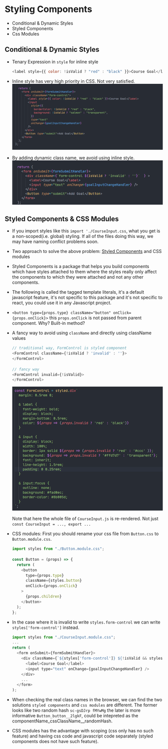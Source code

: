 # Styling Components

- Conditional & Dynamic Styles
- Styled Components
- Css Modules

## Conditional & Dynamic Styles

- Tenary Expression in `style` for inline style

  ```js
  <label style={{ color: !isValid ? "red" : "black" }}>Course Goal</label>
  ```

- Inline style has very high priority in CSS. Not very satisfied.
  ![inline_style](./material/inline_style.png)
- By adding dynamic class name, we avoid using inline style.
  ![add_dynamic_classname](./material/add_dynamic_classname.png)

## Styled Components & CSS Modules

- If you import styles like this `import './CourseInput.css`, what you get is a non-scoped(i.e. global) styling. If all of the files doing this way, we may have naming conflict problems soon.
- Two approach to solve the above problem: [Styled Components](https://styled-components.com/) and CSS modules
- Styled Components is a package that helps you build components which have styles attached to them where the styles really only affect the components to which they were attached and not any other components.
- The following is called the tagged template literals, it's a default javascript feature, it's not specific to this package and it's not specific to react, you could use it in any Javascript project.
- `<button type={props.type} className="button" onClick={props.onClick}>` this `props.onClick` is not passed from parent component. Why? Built-in method?
- A fancy way to avoid using `className` and directly using className values

  ```js
  // traditional way, FormControl is styled component
  <FormControl className={!isValid ? 'invalid' : ''}>
  </FormControl>

  // fancy way
  <FormControl invalid={!isValid}>
  </FormControl>
  ```

  ![tagged_template_literal](./material/tagged_template_literal.png)

  Note that here the whole file of `CourseInput.js` is re-rendered. Not just `const CourseInput = ..., export ...`

- CSS modules: First you should rename your css file from `Button.css` to `Button.module.css`.

  ```js
  import styles from "./Button.module.css";

  const Button = (props) => {
    return (
      <button
        type={props.type}
        className={styles.button}
        onClick={props.onClick}
      >
        {props.children}
      </button>
    );
  };
  ```

- In the case where it is invalid to write `styles.form-control` we can write `styles['form-control']` instead.

  ```js
  import styles from "./CourseInput.module.css";
  ...
  return (
    <form onSubmit={formSubmitHandler}>
      <div className={`${styles['form-control']} ${!isValid && styles.invalid}`}>
        <label>Course Goal</label>
        <input type="text" onChange={goalInputChangeHandler} />
      </div>
      ...
    </form>
  );
  ```

- When checking the real class names in the browser, we can find the two solutions `styled components` and `css modules` are different. The former looks like two random hash `sc-gsDJrp fMYwMg` the later is more informative `Button_button__2lgkF`, could be intepreted as the componentName_cssClassName\_\_randomHash.

- CSS modules has the advantage with scoping (css only has no such feature) and having css code and javascript code separately (styled components does not have such feature).
